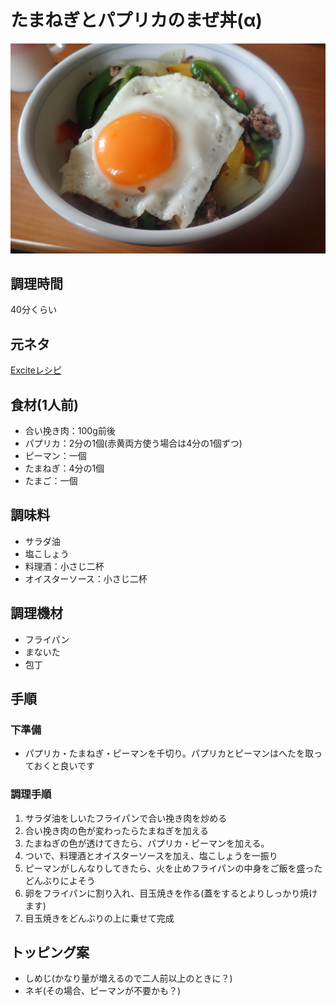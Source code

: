 # たまねぎとパプリカのまぜ丼(α)

![調理写真](たまねぎとパプリカのまぜ丼.jpg)

## 調理時間
40分くらい

## 元ネタ

[Exciteレシピ](https://erecipe.woman.excite.co.jp/detail/3cfeb80df92b3a030592ab032678971d.html)

## 食材(1人前)
- 合い挽き肉：100g前後
- パプリカ：2分の1個(赤黄両方使う場合は4分の1個ずつ)
- ピーマン：一個
- たまねぎ：4分の1個
- たまご：一個

## 調味料
- サラダ油
- 塩こしょう
- 料理酒：小さじ二杯
- オイスターソース：小さじ二杯

## 調理機材
- フライパン
- まないた
- 包丁

## 手順

### 下準備

- パプリカ・たまねぎ・ピーマンを千切り。パプリカとピーマンはへたを取っておくと良いです

### 調理手順

1. サラダ油をしいたフライパンで合い挽き肉を炒める
1. 合い挽き肉の色が変わったらたまねぎを加える
1. たまねぎの色が透けてきたら、パプリカ・ピーマンを加える。
1. ついで、料理酒とオイスターソースを加え、塩こしょうを一振り
1. ピーマンがしんなりしてきたら、火を止めフライパンの中身をご飯を盛ったどんぶりによそう
1. 卵をフライパンに割り入れ、目玉焼きを作る(蓋をするとよりしっかり焼けます)
1. 目玉焼きをどんぶりの上に乗せて完成

## トッピング案

- しめじ(かなり量が増えるので二人前以上のときに？)
- ネギ(その場合、ピーマンが不要かも？)
